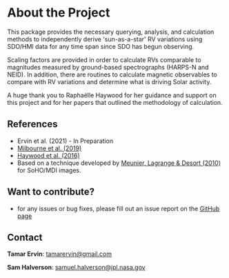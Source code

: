 # About the Project

This package provides the necessary querying, analysis, and calculation
methods to independently derive 'sun-as-a-star' RV variations using SDO/HMI 
data for any time span since SDO has begun observing. 

Scaling factors are provided in order to calculate RVs comparable to magnitudes
measured by ground-based spectrographs (HARPS-N and NEID). In addition, there
are routines to calculate magnetic observables to compare with RV variations and
determine what is driving Solar activity.

A huge thank you to Raphaëlle Haywood for her guidance and support on this
project and for her papers that outlined the methodology of calculation.

## References  

* Ervin et al. (2021) - In Preparation  
* [Milbourne et al. (2019)](https://doi.org/10.3847/1538-4357/ab064a)  
* [Haywood et al. (2016)](https://doi.org/10.1093/mnras/stw187)  
* Based on a technique developed by [Meunier, Lagrange & Desort (2010)](https://doi.org/10.1051/0004-6361/200913551) 
  for SoHO/MDI images.  
  
## Want to contribute?  

* for any issues or bug fixes, please fill out an issue report on the [GitHub page](https://github.com/tamarervin/sdo_hmi_rvs/issues)

## Contact

**Tamar Ervin**: <tamarervin@gmail.com>

**Sam Halverson**: <samuel.halverson@jpl.nasa.gov>